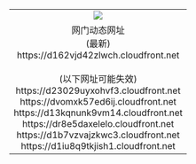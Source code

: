 ﻿<table>
  <tr></tr>
  <tr><td colspan=2 align=center><img src="https://d162vjd42zlwch.cloudfront.net/Up/oGate.jpg" /></td></tr>
  <tr><td colspan=2 align=center>网门动态网址<br/>(最新)
<br>https://d162vjd42zlwch.cloudfront.net
<br/><br/>(以下网址可能失效)
<br>https://d23029uyxohvf3.cloudfront.net
<br>https://dvomxk57ed6ij.cloudfront.net
<br>https://d13kqnunk9vm14.cloudfront.net
<br>https://dr8e5daxelelo.cloudfront.net
<br>https://d1b7vzvajzkwc3.cloudfront.net
<br>https://d1iu8q9tkjish1.cloudfront.net
    </td>
  </tr>
</table>
